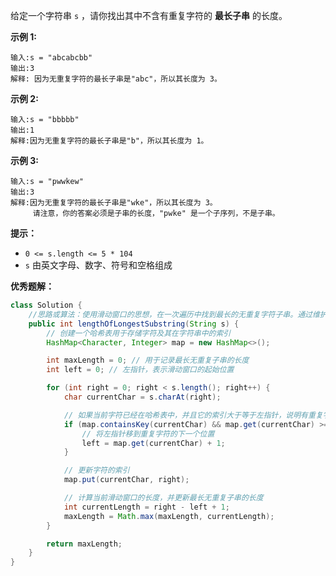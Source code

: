 给定一个字符串 `s` ，请你找出其中不含有重复字符的 **最长子串** 的长度。

**示例 1:**

```
输入:s = "abcabcbb"
输出:3
解释: 因为无重复字符的最长子串是"abc"，所以其长度为 3。

```

**示例 2:**

```
输入:s = "bbbbb"
输出:1
解释:因为无重复字符的最长子串是"b"，所以其长度为 1。

```

**示例 3:**

```
输入:s = "pwwkew"
输出:3
解释:因为无重复字符的最长子串是"wke"，所以其长度为 3。
     请注意，你的答案必须是子串的长度，"pwke" 是一个子序列，不是子串。

```

**提示：**

- `0 <= s.length <= 5 * 104`
- `s` 由英文字母、数字、符号和空格组成

**优秀题解：**

```java
class Solution {
	//思路或算法：使用滑动窗口的思想，在一次遍历中找到最长的无重复字符子串。通过维护一个哈希表来存储字符及其在字符串中的索引，并使用左指针和右指针来构建滑动窗口，不断移动右指针，并更新最长无重复子串的长度
	public int lengthOfLongestSubstring(String s) {
		// 创建一个哈希表用于存储字符及其在字符串中的索引
		HashMap<Character, Integer> map = new HashMap<>();

		int maxLength = 0; // 用于记录最长无重复子串的长度
		int left = 0; // 左指针，表示滑动窗口的起始位置

		for (int right = 0; right < s.length(); right++) {
			char currentChar = s.charAt(right);

			// 如果当前字符已经在哈希表中，并且它的索引大于等于左指针，说明有重复字符
			if (map.containsKey(currentChar) && map.get(currentChar) >= left) {
				// 将左指针移到重复字符的下一个位置
				left = map.get(currentChar) + 1;
			}

			// 更新字符的索引
			map.put(currentChar, right);

			// 计算当前滑动窗口的长度，并更新最长无重复子串的长度
			int currentLength = right - left + 1;
			maxLength = Math.max(maxLength, currentLength);
		}

		return maxLength;
	}
}
```